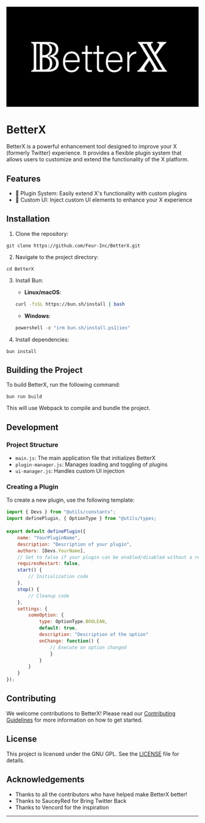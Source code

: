 ![BetterX logo](https://raw.githubusercontent.com/Feur-Inc/BetterX/refs/heads/main/attachments/logo_full.png)

# BetterX

BetterX is a powerful enhancement tool designed to improve your X (formerly Twitter) experience. It provides a flexible plugin system that allows users to customize and extend the functionality of the X platform.

## Features

- 🔌 Plugin System: Easily extend X's functionality with custom plugins
- 🎨 Custom UI: Inject custom UI elements to enhance your X experience

## Installation

1. Clone the repository:
```
git clone https://github.com/Feur-Inc/BetterX.git
```
2. Navigate to the project directory:
```
cd BetterX
```
3. Install Bun:
   - **Linux/macOS**:
   ```bash
   curl -fsSL https://bun.sh/install | bash
   ```
   - **Windows**:
   ```powershell
   powershell -c "irm bun.sh/install.ps1|iex"
   ```
   
4. Install dependencies:
```
bun install
```

## Building the Project

To build BetterX, run the following command:
```
bun run build
```
This will use Webpack to compile and bundle the project.

## Development

### Project Structure

- `main.js`: The main application file that initializes BetterX
- `plugin-manager.js`: Manages loading and toggling of plugins
- `ui-manager.js`: Handles custom UI injection

### Creating a Plugin

To create a new plugin, use the following template:

```javascript
import { Devs } from "@utils/constants";
import definePlugin, { OptionType } from "@utils/types;

export default definePlugin({
    name: "YourPluginName",
    description: "Description of your plugin",
    authors: [Devs.YourName],
    // Set to false if your plugin can be enabled/disabled without a restart
    requiresRestart: false,
    start() {
        // Initialization code
    },
    stop() {
        // Cleanup code
    },
    settings: {
        someOption: {
            type: OptionType.BOOLEAN,
            default: true,
            description: "Description of the option"
            onChange: function() {
                // Execute on option changed 
                }
            }
        }
    }
});
```
## Contributing

We welcome contributions to BetterX! Please read our [Contributing Guidelines](CONTRIBUTING.md) for more information on how to get started.

## License

This project is licensed under the GNU GPL. See the [LICENSE](LICENSE) file for details.

## Acknowledgements

- Thanks to all the contributors who have helped make BetterX better!
- Thanks to SauceyRed for Bring Twitter Back
- Thanks to Vencord for the inspiration

---
````
